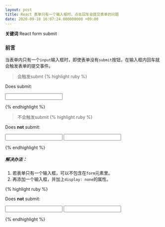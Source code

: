 ```yaml
---
layout: post
title: React 表单只有一个输入框时，点击回车会提交表单的问题
date: 2020-09-18 16:07:24.000000000 +09:00
---
```


**关键词** React form submit

### 前言
当表单内只有一个`input`输入框时，即使表单没有`submit`按钮，在输入框内回车就会触发表单的提交事件。
> 会触发submt
{% highlight ruby %}
<form id="form1" method="POST">
    <p>Does submit:</p>
    <input type="text"/>
</form>
{% endhighlight %}

>不会触发submit
{% highlight ruby %}
<form id="form2" method="POST">
    <p>Does <strong>not</strong> submit:</p>
    <input type="text"/>
    <input type="text"/>
</form>
{% endhighlight %}

##### 解决办法：
1. 若表单只有一个输入框，可以不包含在`form`元素里。
2. 再添加一个输入框，并加上`display: none`的属性。

{% highlight ruby %}
<form id="form2" method="POST">
    <p>Does <strong>not</strong> submit:</p>
    <input type="text"/>
    <input type="text" style={{ display: 'none' }} />
</form>
{% endhighlight %}


